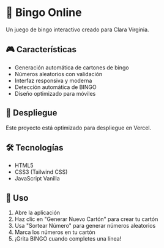 # 🎯 Bingo Online

Un juego de bingo interactivo creado para Clara Virginia.

## 🎮 Características

- Generación automática de cartones de bingo
- Números aleatorios con validación
- Interfaz responsiva y moderna
- Detección automática de BINGO
- Diseño optimizado para móviles

## 🚀 Despliegue

Este proyecto está optimizado para despliegue en Vercel.

## 🛠️ Tecnologías

- HTML5
- CSS3 (Tailwind CSS)
- JavaScript Vanilla

## 📱 Uso

1. Abre la aplicación
2. Haz clic en "Generar Nuevo Cartón" para crear tu cartón
3. Usa "Sortear Número" para generar números aleatorios
4. Marca los números en tu cartón
5. ¡Grita BINGO cuando completes una línea!
